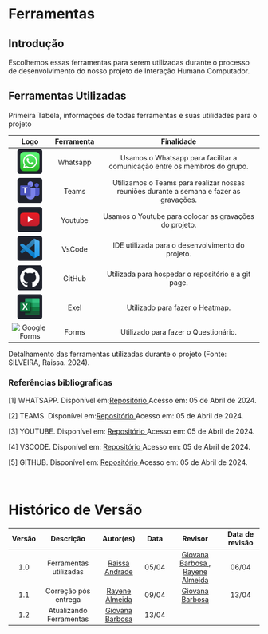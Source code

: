 # Ferramentas

## Introdução
Escolhemos essas ferramentas para serem utilizadas durante o processo de desenvolvimento do nosso projeto de Interação Humano Computador.

</p>

## Ferramentas Utilizadas

Primeira Tabela, informações de todas ferramentas e suas utilidades para o projeto 

| Logo | Ferramenta | Finalidade |
| :-----: | :-------: | :---------: |
| <img src="https://raw.githubusercontent.com/gui-bus/TechIcons/70f9ca213e35be00f41c0350d77c238c999db688/Dark/Whatsapp.svg" alt="whatsapp" width=50px>  | Whatsapp | Usamos o Whatsapp para facilitar a comunicação entre os membros do grupo. |
| <img src="https://raw.githubusercontent.com/gui-bus/TechIcons/70f9ca213e35be00f41c0350d77c238c999db688/Dark/Teams.svg" alt="Teams" width=50px> | Teams | Utilizamos o Teams para realizar nossas reuniões durante a semana e fazer as gravações. |
| <img src="https://raw.githubusercontent.com/gui-bus/TechIcons/70f9ca213e35be00f41c0350d77c238c999db688/Dark/Youtube.svg" alt="YouTube" width=50px> | Youtube | Usamos o Youtube para colocar as gravações do projeto.|
| <img src="https://raw.githubusercontent.com/gui-bus/TechIcons/70f9ca213e35be00f41c0350d77c238c999db688/Dark/VSCode.svg" alt="VsCode" width=50px> | VsCode | IDE utilizada para o desenvolvimento do projeto.|
| <img src="https://raw.githubusercontent.com/gui-bus/TechIcons/70f9ca213e35be00f41c0350d77c238c999db688/Dark/Github.svg" alt="GitHub" width=50px> | GitHub | Utilizada para hospedar o repositório e a git page.  |
| <img src="https://raw.githubusercontent.com/gui-bus/TechIcons/70f9ca213e35be00f41c0350d77c238c999db688/Dark/Excel.svg" alt="Google Planilhas" width=50px> | Exel | Utilizado para fazer o Heatmap.  |
| <img src="https://cdn-icons-png.flaticon.com/128/2991/2991110.png" alt="Google Forms" width=50px> | Forms | Utilizado para fazer o Questionário.  |

 
  Detalhamento das ferramentas utilizadas durante o projeto 
  (Fonte: SILVEIRA, Raissa. 2024).


### Referências bibliograficas

[1] WHATSAPP. Disponível em:[Repositório ](https://github.com/gui-bus/TechIcons?tab=readme-ov-file.)  Acesso em: 05 de Abril de 2024.

[2] TEAMS. Disponível em:[Repositório ](https://github.com/gui-bus/TechIcons?tab=readme-ov-file.)  Acesso em: 05 de Abril de 2024.

[3] YOUTUBE. Disponível em: [Repositório ](https://github.com/gui-bus/TechIcons?tab=readme-ov-file.)  Acesso em: 05 de Abril de 2024.

[4] VSCODE. Disponível em: [Repositório ](https://github.com/gui-bus/TechIcons?tab=readme-ov-file.)  Acesso em: 05 de Abril de 2024.

[5] GITHUB. Disponível em: [Repositório ](https://github.com/gui-bus/TechIcons?tab=readme-ov-file.)  Acesso em: 05 de Abril de 2024.

<br/>


# Histórico de Versão 

| Versão |          Descrição              |     Autor(es)      |      Data      |   Revisor     |    Data de revisão    |  
|:------:|:-------------------------------:|:--------------:|:--------------:|:-------------:|:---------------------:|
|  1.0   | Ferramentas utilizadas                 |  [Raissa Andrade ](https://github.com/RaissaAndradeS)      |   05/04   |       [Giovana Barbosa ](https://github.com/gio221), [Rayene Almeida ](https://github.com/rayenealmeida)        |     06/04                 |
|  1.1   | Correção pós entrega                   |   [Rayene Almeida ](https://github.com/rayenealmeida)      |   09/04   |      [Giovana Barbosa ](https://github.com/gio221)        |        13/04              |
|  1.2   | Atualizando Ferramentas                 |  [Giovana Barbosa ](https://github.com/gio221)    |   13/04   |         |                 |